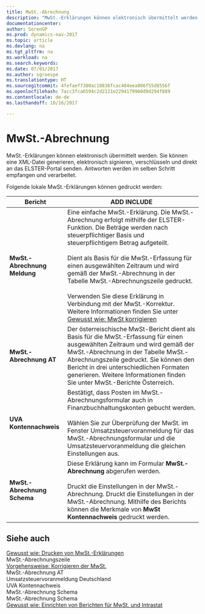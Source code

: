 ```yaml
---
title: MwSt.-Abrechnung
description: "MwSt.-Erklärungen können elektronisch übermittelt werden. Sie können eine XML-Datei generieren, elektronisch signieren, verschlüsseln und direkt an das ELSTER-Portal senden. Antworten werden im selben Schritt empfangen und verarbeitet."
documentationcenter: 
author: SorenGP
ms.prod: dynamics-nav-2017
ms.topic: article
ms.devlang: na
ms.tgt_pltfrm: na
ms.workload: na
ms.search.keywords: 
ms.date: 07/01/2017
ms.author: sgroespe
ms.translationtype: HT
ms.sourcegitcommit: 4fefaef7380ac10836fcac404eea006f55d8556f
ms.openlocfilehash: 7acc3fca6594c2d2121e2294179960d9d294f889
ms.contentlocale: de-de
ms.lasthandoff: 10/16/2017

---
```

# <a name="vat-reporting"></a>MwSt.-Abrechnung
MwSt.-Erklärungen können elektronisch übermittelt werden. Sie können eine XML-Datei generieren, elektronisch signieren, verschlüsseln und direkt an das ELSTER-Portal senden. Antworten werden im selben Schritt empfangen und verarbeitet.  
  
 Folgende lokale MwSt.-Erklärungen können gedruckt werden:  
  
|Bericht|ADD INCLUDE<!--[!INCLUDE[bp_tabledescription](../../includes/bp_tabledescription_md.md)]-->|  
|------------|---------------------------------------|  
|**MwSt.-Abrechnung Meldung**|Eine einfache MwSt.-Erklärung. Die MwSt.-Abrechnung erfolgt mithilfe der ELSTER-Funktion. Die Beträge werden nach steuerpflichtiger Basis und steuerpflichtigem Betrag aufgeteilt.<br /><br /> Dient als Basis für die MwSt.-Erfassung für einen ausgewählten Zeitraum und wird gemäß der MwSt.-Abrechnung in der Tabelle MwSt.-Abrechnungszeile gedruckt.<br /><br /> Verwenden Sie diese Erklärung in Verbindung mit der MwSt.-Korrektur. Weitere Informationen finden Sie unter [Gewusst wie: MwSt korrigieren](how-to-correct-vat.md)|  
|**MwSt.-Abrechnung AT**|Der österreischische MwSt-Bericht dient als Basis für die MwSt.-Erfassung für einen ausgewählten Zeitraum und wird gemäß der MwSt.-Abrechnung in der Tabelle MwSt.-Abrechnungszeile gedruckt. Sie können den Bericht in drei unterschiedlichen Formaten generieren. Weitere Informationen finden Sie unter MwSt.-Berichte Österreich.|  
|**UVA Kontennachweis**|Bestätigt, dass Posten im MwSt.-Abrechnungsformular auch in Finanzbuchhaltungskonten gebucht werden.<br /><br /> Wählen Sie zur Überprüfung der MwSt. im Fenster Umsatzsteuervoranmeldung für das MwSt.-Abrechnungsformular und die Umsatzsteuervoranmeldung die gleichen Einstellungen aus.|  
|**MwSt.-Abrechnung Schema**|Diese Erklärung kann im Formular **MwSt.-Abrechnung** abgerufen werden.<br /><br /> Druckt die Einstellungen in der MwSt.-Abrechnung. Druckt die Einstellungen in der MwSt.-Abrechnung. Mithilfe des Berichts können die Merkmale von **MwSt Kontennachweis** gedruckt werden.|  
  
## <a name="see-also"></a>Siehe auch  
 [Gewusst wie: Drucken von MwSt.-Erklärungen](../UnitedKingdom/how-to-print-vat-reports.md)   
 MwSt.-Abrechnungszeile   
 [Vorgehensweise: Korrigieren der MwSt.](how-to-correct-vat.md)   
 MwSt.-Abrechnung AT   
 Umsatzsteuervoranmeldung Deutschland   
 UVA Kontennachweis   
 MwSt.-Abrechnung Schema   
 MwSt.-Abrechnung Schema   
 [Gewusst wie: Einrichten von Berichten für MwSt. und Intrastat](how-to-set-up-reports-for-vat-and-intrastat.md)
